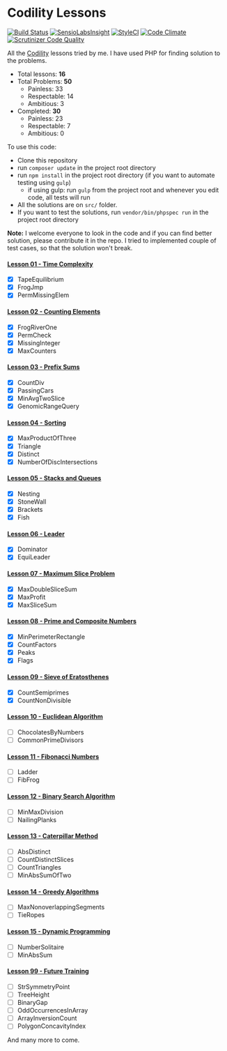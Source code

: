 # Codility Lessons

[![Build Status](https://travis-ci.org/samiulhoque/codility-lessons.svg?branch=master)](https://travis-ci.org/samiulhoque/codility-lessons)
[![SensioLabsInsight](https://insight.sensiolabs.com/projects/65f45405-d802-47ae-a7c2-7ba39008359d/mini.png)](https://insight.sensiolabs.com/projects/65f45405-d802-47ae-a7c2-7ba39008359d)
[![StyleCI](https://styleci.io/repos/40940581/shield)](https://styleci.io/repos/40940581)
[![Code Climate](https://codeclimate.com/github/samiulhoque/codility-lessons/badges/gpa.svg)](https://codeclimate.com/github/samiulhoque/codility-lessons)
[![Scrutinizer Code Quality](https://scrutinizer-ci.com/g/samiulhoque/codility-lessons/badges/quality-score.png?b=master)](https://scrutinizer-ci.com/g/samiulhoque/codility-lessons/?branch=master)

All the [Codility](https://codility.com/programmers/lessons) lessons tried by me. I have used PHP for finding solution to the problems.

- Total lessons: **16**
- Total Problems: **50**
    - Painless: 33
    - Respectable: 14
    - Ambitious: 3
- Completed: **30**
    - Painless: 23
    - Respectable: 7
    - Ambitious: 0

To use this code:
- Clone this repository
- run `composer update` in the project root directory
- run `npm install` in the project root directory (if you want to automate testing using `gulp`)
  - if using gulp: run `gulp` from the project root and whenever you edit code, all tests will run
- All the solutions are on `src/` folder.
- If you want to test the solutions, run `vendor/bin/phpspec run` in the project root directory

**Note:** I welcome everyone to look in the code and if you can find better solution,
please contribute it in the repo. I tried to implemented couple of test cases, so that
the solution won't break.

#### [Lesson 01 - Time Complexity](https://github.com/samiulhoque/codility-lessons/blob/master/src/Lesson01/)
- [x] TapeEquilibrium
- [x] FrogJmp
- [x] PermMissingElem

#### [Lesson 02 - Counting Elements](https://github.com/samiulhoque/codility-lessons/blob/master/src/Lesson02/)
- [x] FrogRiverOne
- [x] PermCheck
- [x] MissingInteger
- [x] MaxCounters

#### [Lesson 03 - Prefix Sums](https://github.com/samiulhoque/codility-lessons/blob/master/src/Lesson03/)
- [x] CountDiv
- [x] PassingCars
- [x] MinAvgTwoSlice
- [x] GenomicRangeQuery

#### [Lesson 04 - Sorting](https://github.com/samiulhoque/codility-lessons/blob/master/src/Lesson04/)
- [x] MaxProductOfThree
- [x] Triangle
- [x] Distinct
- [x] NumberOfDiscIntersections

#### [Lesson 05 - Stacks and Queues](https://github.com/samiulhoque/codility-lessons/blob/master/src/Lesson05/)
- [x] Nesting
- [x] StoneWall
- [x] Brackets
- [x] Fish

#### [Lesson 06 - Leader](https://github.com/samiulhoque/codility-lessons/blob/master/src/Lesson06/)
- [x] Dominator
- [x] EquiLeader

#### [Lesson 07 - Maximum Slice Problem](https://github.com/samiulhoque/codility-lessons/blob/master/src/Lesson07/)
- [x] MaxDoubleSliceSum
- [x] MaxProfit
- [x] MaxSliceSum

#### [Lesson 08 - Prime and Composite Numbers](https://github.com/samiulhoque/codility-lessons/blob/master/src/Lesson08/)
- [x] MinPerimeterRectangle
- [x] CountFactors
- [x] Peaks
- [x] Flags

#### [Lesson 09 - Sieve of Eratosthenes](https://github.com/samiulhoque/codility-lessons/blob/master/src/Lesson09/)
- [x] CountSemiprimes
- [x] CountNonDivisible

#### [Lesson 10 - Euclidean Algorithm](https://github.com/samiulhoque/codility-lessons/blob/master/src/Lesson10/)
- [ ] ChocolatesByNumbers
- [ ] CommonPrimeDivisors

#### [Lesson 11 - Fibonacci Numbers](https://github.com/samiulhoque/codility-lessons/blob/master/src/Lesson11/)
- [ ] Ladder
- [ ] FibFrog

#### [Lesson 12 - Binary Search Algorithm](https://github.com/samiulhoque/codility-lessons/blob/master/src/Lesson12/)
- [ ] MinMaxDivision
- [ ] NailingPlanks

#### [Lesson 13 - Caterpillar Method](https://github.com/samiulhoque/codility-lessons/blob/master/src/Lesson13/)
- [ ] AbsDistinct
- [ ] CountDistinctSlices
- [ ] CountTriangles
- [ ] MinAbsSumOfTwo

#### [Lesson 14 - Greedy Algorithms](https://github.com/samiulhoque/codility-lessons/blob/master/src/Lesson14/)
- [ ] MaxNonoverlappingSegments
- [ ] TieRopes

#### [Lesson 15 - Dynamic Programming](https://github.com/samiulhoque/codility-lessons/blob/master/src/Lesson15/)
- [ ] NumberSolitaire
- [ ] MinAbsSum

#### [Lesson 99 - Future Training](https://github.com/samiulhoque/codility-lessons/blob/master/src/Lesson99/)
- [ ] StrSymmetryPoint
- [ ] TreeHeight
- [ ] BinaryGap
- [ ] OddOccurrencesInArray
- [ ] ArrayInversionCount
- [ ] PolygonConcavityIndex

And many more to come.
